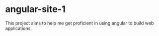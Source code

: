 # angular-site-1
This project aims to help me get proficient in using angular to build web applications.
